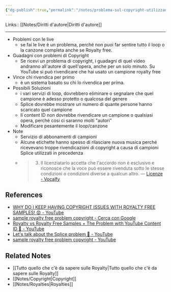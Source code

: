 ```yaml
---
{"dg-publish":true,"permalink":"/notes/problema-sul-copyright-utilizzando-dei-sample-packs/"}
---
```


Links:: [[Notes/Diritti d'autore\|Diritti d'autore]]

---
- Problemi con le live
	- se fai le live è un problema, perché non puoi far sentire tutto il loop o la canzone completa anche se Royalty free. 
- Guadagni con problemi di Copyright
	- Se ricevi un problema di copyright, i guadagni di quel video andranno all'autore di quell'opera, anche per un solo minuto. Su YouTube si può rivendicare che hai usato un campione royalty free
- Vince chi rivendica per primo
	- è un sistema basato su chi lo rivendica per prima.
- Possibili Soluzioni
	- i vari servizi di loop, dovrebbero eliminare o segnalare che quel campione è adesso protetto o qualcosa del genere
	- Splice dovrebbe mostrare un numero di quante persone hanno scaricato quel campione
	- Il content ID non dovrebbe rivendicare un campione o qualsiasi opera, perché cosi ci saranno molti "autori"
	- Modificare pesantemente il loop/canzone
- Note
	- Servizio di abbonamenti di campioni
	- Alcune etichette hanno spesso di rilasciare nuova musica perché ricevevano troppe rivendicazioni di copyright a causa di campioni Splice utilizzati in precedenza
	- > 3. Il licenziatario accetta che l'accordo non è esclusivo e riconosce che la voce può essere rivenduta sotto le stesse condizioni o condizioni diverse a qualcun altro. — [Licenze - Vocalfy](https://vocalfy.com/licenses)




## References

- [WHY DO I KEEP HAVING COPYRIGHT ISSUES WITH ROYALTY FREE SAMPLES! 😡 - YouTube](https://youtu.be/7AbzskksYZM)
- [sample royalty free problem copyright - Cerca con Google](https://www.google.com/search?q=sample+royalty+free+problem+copyright&sxsrf=APwXEdcqPpiVQ5wtksJHF0y-ElvtaXNpzA%3A1682069324955&ei=TFdCZMT7OaWHxc8Psbik8AM&oq=sample+royalty+free+problem+cop&gs_lcp=Cgxnd3Mtd2l6LXNlcnAQAxgAMgUIIRCgATIFCCEQoAEyBQghEKABMgUIIRCgATIECCEQFToKCAAQRxDWBBCwAzoGCAAQFhAeOggIABAWEB4QDzoICCEQFhAeEB06CgghEBYQHhAPEB1KBAhBGABQxTpY3kVgjlpoAXABeAGAAc0BiAG7DZIBBjAuMTEuMZgBAKABAcgBCMABAQ&sclient=gws-wiz-serp)
- [Royalty vs Royalty Free Samples + The Problem with YouTube Content ID 🤑 - YouTube](https://www.youtube.com/watch?v=gAGUUIlPpb8)
- [Let's talk about the Splice problem 😬 - YouTube](https://www.youtube.com/watch?v=pbOop_za_OY)
- [sample royalty free problem copyright - YouTube](https://www.youtube.com/results?search_query=sample+royalty+free+problem+copyright)

## Related Notes

- [[Tutto quello che c'è da sapere sulle Royalty\|Tutto quello che c'è da sapere sulle Royalty]]
- [[Notes/Copyright\|Copyright]]
- [[Notes/Royalties\|Royalties]]